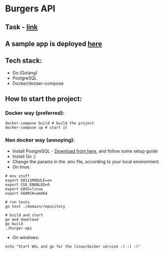 # Burgers API

## Task - <a href='https://www.notion.so/Backend-Dev-Task-3eaa4227e5c144c582743d40b372cbf3'>link</a>

## A sample app is deployed <a href='https://limeburger-api.herokuapp.com/'>here</a>

## Tech stack:
- Go (Golang)
- PostgreSQL
- Docker/docker-compose

## How to start the project:

### Docker way  (preferred):
```shell
docker-compose build # build the project
docker-compose up # start it
```

### Non docker way (annoying):
- Install PostgreSQL - <a href='https://www.postgresql.org/download/'>Download from here</a>, and follow some setup guide
- Install Go :)
- Change the params in the .env file, according to your local environment
- On linux:
```shell
# env stuff
export GO111MODULE=on
export CGO_ENABLED=0
export GOOS=linux
export GOARCH=amd64

# run tests
go test ./domain/repository

# build and start
go mod download
go build
./burger-api
```

- On windows:
```shell
echo "Start WSL and go for the linux/docker version :) :) :)"
```

